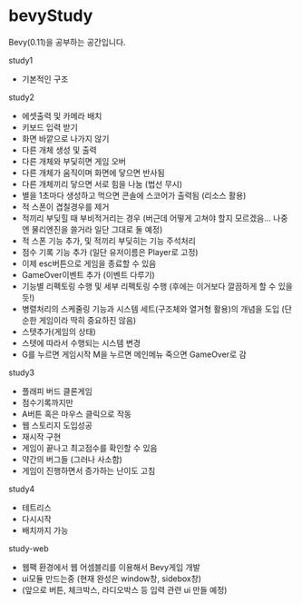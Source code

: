 # bevyStudy
Bevy(0.11)을 공부하는 공간입니다.

study1
- 기본적인 구조

study2
- 에셋출력 및 카메라 배치
- 키보드 입력 받기
- 화면 바깥으로 나가지 않기
- 다른 개체 생성 및 출력
- 다른 개체와 부딫히면 게임 오버
- 다른 개체가 움직이며 화면에 닿으면 반사됨
- 다른 개체끼리 닿으면 서로 힘을 나눔 (법선 무시)
- 별을 1초마다 생성하고 먹으면 콘솔에 스코어가 출력됨 (리소스 활용)
- 적 스폰이 겹칠경우를 제거
- 적끼리 부딪힐 때 부비적거리는 경우 (버근데 어떻게 고쳐야 할지 모르겠음... 나중엔 물리엔진을 쓸거라 일단 그대로 둘 예정)
- 적 스폰 기능 추가, 및 적끼리 부딪히는 기능 주석처리
- 점수 기록 기능 추가 (일단 유저이름은 Player로 고정)
- 이제 esc버튼으로 게임을 종료할 수 있음
- GameOver이벤트 추가 (이벤트 다루기)
- 기능별 리펙토링 수행 및 세부 리펙토링 수행 (후에는 이거보다 깔끔하게 할 수 있을 듯!)
- 병렬처리의 스케줄링 기능과 시스템 세트(구조체와 열거형 활용)의 개념을 도입 (단순한 게임이라 딱히 중요하진 않음)
- 스텟추가(게임의 상태)
- 스텟에 따라서 수행되는 시스템 변경
- G를 누르면 게임시작 M을 누르면 메인메뉴 죽으면 GameOver로 감

study3
- 플래피 버드 클론게임
- 점수기록까지만
- A버튼 혹은 마우스 클릭으로 작동
- 웹 스토리지 도입성공
- 재시작 구현
- 게임이 끝나고 최고점수를 확인할 수 있음
- 약간의 버그들 (그러나 사소함)
- 게임이 진행하면서 증가하는 난이도 고침

study4
- 테트리스
- 다시시작
- 배치까지 가능

study-web
 - 웹팩 환경에서 웹 어셈블리를 이용해서 Bevy게임 개발
 - ui모듈 만드는중 (현재 완성은 window창, sidebox창)
 - (앞으로 버튼, 체크박스, 라디오박스 등 입력 관련 ui 만들 예정)
